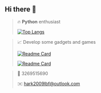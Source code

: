## Hi there 👋
> 🔥 **Python** enthusiast
> 
> [![Top Langs](https://github-readme-stats.vercel.app/api/top-langs/?username=dogecn&theme=codeSTACKr)](https://github.com/dogecn)

> 📈 Develop some gadgets and games
> 
> [![Readme Card](https://github-readme-stats.vercel.app/api/pin/?username=dogecn&repo=plume-lexicon&theme=codeSTACKr)](https://github.com/dogecn/plume-lexicon)
> 
> [![Readme Card](https://github-readme-stats.vercel.app/api/pin/?username=dogecn&repo=tic-tac-toe&theme=codeSTACKr)](https://github.com/dogecn/tic-tac-toe)

> 🐧 3269515690
> 
> ✉️ hark2009lbf@outlook.com



